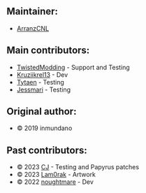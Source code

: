 ## Maintainer:
* [ArranzCNL](https://github.com/ArranzCNL)

## Main contributors:
* [TwistedModding](https://github.com/TwistedModding) - Support and Testing
* [Kruziikrel13](https://github.com/Kruziikrel13) - Dev
* [Tytaen](https://github.com/Tytaen) - Testing
* [Jessmari](https://github.com/Jessmari00) - Testing

## Original author:
* © 2019 inmundano

## Past contributors:
* © 2023 [CJ](https://github.com/BarnJoey) - Testing and Papyrus patches
* © 2023 [Lam0rak](https://www.youtube.com/@Lam0rak) - Artwork
* © 2022 [noughtmare](https://github.com/noughtmare) - Dev
